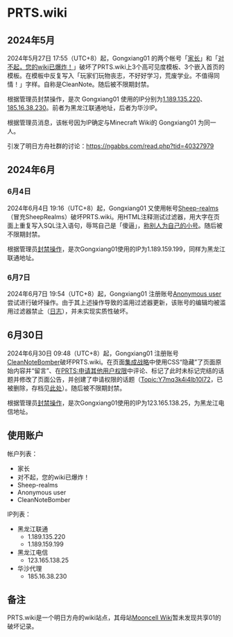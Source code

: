# PRTS.wiki

## 2024年5月
2024年5月27日 17:55（UTC+8）起，Gongxiang01 的两个帐号「[家长](https://prts.wiki/w/Special:Contributions/家长)」和「[对不起，您的wiki已爆炸！](https://prts.wiki/w/Special:Contributions/对不起，您的wiki已爆炸！)」破坏了PRTS.wiki上3个高可见度模板、3个嵌入首页的模板。在模板中反复写入「玩家们玩物丧志，不好好学习，荒废学业。不值得同情！」字样。自称是CleanNote。随后被不限期封禁。

根据管理员封禁操作，是次 Gongxiang01 使用的IP分别为[1.189.135.220](https://prts.wiki/w/Special:Log/block?page=User:1.189.135.220)、[185.16.38.230](https://prts.wiki/w/Special:Log/block?page=User:185.16.38.230)。前者为黑龙江联通地址，后者为华沙IP。

根据管理员消息，该帐号因为IP确定与Minecraft Wiki的 Gongxiang01 为同一人。

引发了明日方舟社群的讨论：https://ngabbs.com/read.php?tid=40327979

## 2024年6月
### 6月4日
2024年6月4日 19:16（UTC+8）起，Gongxiang01 又使用帐号[Sheep-realms](https://prts.wiki/w/Special:Contributions/Sheep-realms)（冒充SheepRealms）破坏PRTS.wiki。用HTML注释测试过滤器，用大字在页面上重复写入SQL注入语句，辱骂自己是「傻逼」，[称别人为自己的小号](https://prts.wiki/w/Special:Diff/310189)。随后被不限期封禁。

根据管理员[封禁操作](https://prts.wiki/w/Special:Log?logid=249347)，是次Gongxiang01使用的IP为1.189.159.199，同样为黑龙江联通地址。

### 6月7日
2024年6月7日 19:54（UTC+8）起，Gongxiang01 注册账号[Anonymous user](https://prts.wiki/w/Special:Contributions/Anonymous_user)尝试进行破坏操作。由于其上述操作导致的滥用过滤器更新，该账号的编辑均被滥用过滤器禁止（[日志](https://prts.wiki/w/Special:AbuseLog?wpSearchUser=Anonymous+user&wpSearchPeriodStart=&wpSearchPeriodEnd=&wpSearchTitle=&wpSearchImpact=0&wpSearchAction=any&wpSearchActionTaken=&wpSearchGroup=0&wpSearchFilter=)），并未实现实质性破坏。

## 6月30日

2024年6月30日 09:48（UTC+8）起，Gongxiang01 注册账号[CleanNoteBomber](https://prts.wiki/w/Special:Contributions/CleanNoteBomber)破坏PRTS.wiki。在页面[集成战略](https://prts.wiki/index.php?type=revision&diff=312126&oldid=307382)中使用CSS“隐藏”了页面原始内容并“留言”、在[PRTS:申请其他用户权限](https://prts.wiki/id/21722)中评论、标记了此时未标记完结的话题并修改了页面公告，并创建了申请权限的话题（[Topic:Y7mq3k4i4lb10l72](https://prts.wiki/w/Topic:Y7mq3k4i4lb10l72)，已被删除，存档见[此处](../resources/prts.wiki.topic.archive.png)）。随后被不限期封禁。

根据管理员[封禁操作](https://prts.wiki/w/Special:Log?logid=251257)，是次Gongxiang01使用的IP为123.165.138.25，为黑龙江电信地址。

## 使用账户
帐户列表：
- 家长
- 对不起，您的wiki已爆炸！
- Sheep-realms
- Anonymous user
- CleanNoteBomber

IP列表：
- 黑龙江联通
  - 1.189.135.220
  - 1.189.159.199
- 黑龙江电信
  - 123.165.138.25
- 华沙代理
  - 185.16.38.230

## 备注
PRTS.wiki是一个明日方舟的wiki站点，其母站[Mooncell Wiki](https://fgo.wiki/)暂未发现共享01的破坏记录。
